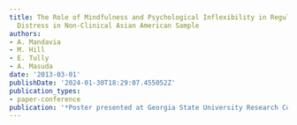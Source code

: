 ```yaml
---
title: The Role of Mindfulness and Psychological Inflexibility in Regulating Psychological
  Distress in Non-Clinical Asian American Sample
authors:
- A. Mandavia
- M. Hill
- E. Tully
- A. Masuda
date: '2013-03-01'
publishDate: '2024-01-30T18:29:07.455052Z'
publication_types:
- paper-conference
publication: '*Poster presented at Georgia State University Research Conference*'
---
```

